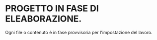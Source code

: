 # PROGETTO IN FASE DI ELEABORAZIONE.
 Ogni file o contenuto è in fase provvisoria per l'impostazione del lavoro. 
